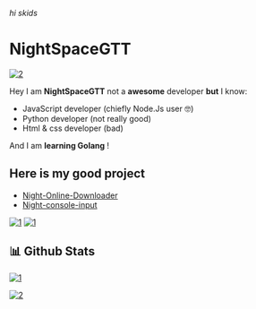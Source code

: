 *hi skids*

# **NightSpaceGTT**

[![2](https://discord.c99.nl/widget/theme-3/703516531333791825.png)](https://www.linkedin.com/)

Hey I am **NightSpaceGTT** not a **awesome** developer **but** I know:
- JavaScript developer (chiefly Node.Js user 🤓)
- Python developer (not really good)
- Html & css developer (bad)

And I am **learning Golang** !

## Here is my good project

 - [Night-Online-Downloader](https://awesomeopensource.com/project/elangosundar/awesome-README-templates)
 - [Night-console-input](https://github.com/matiassingers/awesome-readme)
 
[![1](https://github-readme-stats.vercel.app/api/pin/?username=NightSpaceGTT&repo=NightOnlineDownloader&theme=synthwave&show_owner)](https://github.com/NightSpaceGTT/NightOnlineDownloader)
[![1](https://github-readme-stats.vercel.app/api/pin/?username=NightSpaceGTT&repo=NightConsoleInput&theme=synthwave&show_owner)](https://github.com/NightSpaceGTT/NightConsoleInput)

## 📊 Github Stats

[![1](https://github-readme-stats.vercel.app/api?username=NightSpaceGTT&bg_color=30,e96443,904e95&title_color=fff&text_color=fff)](https://www.youtube.com/channel/UCIgoPQ67yInBpa9WF4z22Cg)

[![2](https://github-readme-stats.vercel.app/api/top-langs/?username=NightSpaceGTT&layout=compact&theme=synthwave)](https://www.youtube.com/watch?v=EpX1_YJPGAY)
